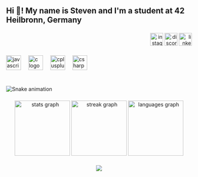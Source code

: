 <h2 align="left">Hi 👋! My name is Steven and I'm a student at 42 Heilbronn, Germany</h2>

###

<div align="right">
  <img src="https://img.shields.io/static/v1?message=Instagram&logo=instagram&label=&color=E4405F&logoColor=white&labelColor=&style=for-the-badge" height="35" alt="instagram logo"  />
  <img src="https://img.shields.io/static/v1?message=Discord&logo=discord&label=&color=7289DA&logoColor=white&labelColor=&style=for-the-badge" height="35" alt="discord logo"  />
  <img src="https://img.shields.io/static/v1?message=LinkedIn&logo=linkedin&label=&color=0077B5&logoColor=white&labelColor=&style=for-the-badge" height="35" alt="linkedin logo"  />
</div>

###

<div align="left">
  <img src="https://cdn.jsdelivr.net/gh/devicons/devicon/icons/javascript/javascript-original.svg" height="40" alt="javascript logo"  />
  <img width="12" />
  <img src="https://cdn.jsdelivr.net/gh/devicons/devicon/icons/c/c-original.svg" height="40" alt="c logo"  />
  <img width="12" />
  <img src="https://cdn.jsdelivr.net/gh/devicons/devicon/icons/cplusplus/cplusplus-original.svg" height="40" alt="cplusplus logo"  />
  <img width="12" />
  <img src="https://cdn.jsdelivr.net/gh/devicons/devicon/icons/csharp/csharp-original.svg" height="40" alt="csharp logo"  />
</div>

###

<br clear="both">

<img src="https://raw.githubusercontent.com/ShiiikK/ShiiikK/output/snake.svg" alt="Snake animation" />

###

<div align="center">
  <img src="https://github-readme-stats.vercel.app/api?username=ShiiikK&hide_title=false&hide_rank=false&show_icons=true&include_all_commits=true&count_private=true&disable_animations=false&theme=dracula&locale=de&hide_border=false" height="150" alt="stats graph"  />
  <img src="https://streak-stats.demolab.com?user=ShiiikK&locale=de&mode=daily&theme=dracula&hide_border=false&border_radius=5&date_format=j M[ Y]" height="150" alt="streak graph"  />
  <img src="https://github-readme-stats.vercel.app/api/top-langs?username=ShiiikK&locale=de&hide_title=false&layout=compact&card_width=320&langs_count=5&theme=dracula&hide_border=false" height="150" alt="languages graph"  />
</div>

###

<div align="center">
  <img src="https://profile-counter.glitch.me/ShiiikK/count.svg?"  />
</div>

###

